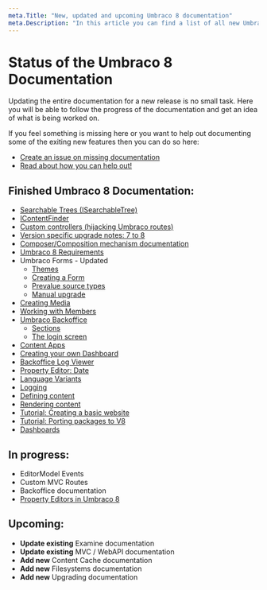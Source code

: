 ```yaml
---
meta.Title: "New, updated and upcoming Umbraco 8 documentation"
meta.Description: "In this article you can find a list of all new Umbraco 8 documentation, as well as see which documentation is currently being worked on."
---
```


# Status of the Umbraco 8 Documentation

Updating the entire documentation for a new release is no small task. Here you will be able to follow the progress of the documentation and get an idea of what is being worked on.

If you feel something is missing here or you want to help out documenting some of the exiting new features then you can do so here:

* [Create an issue on missing documentation](https://github.com/umbraco/UmbracoDocs/issues)
* [Read about how you can help out!](Contribute)

## Finished Umbraco 8 Documentation: 

* [Searchable Trees (ISearchableTree)](Extending/Section-Trees/Searchable-Trees/)
* [IContentFinder](Reference/Routing/Request-Pipeline/IContentFinder)
* [Custom controllers (hijacking Umbraco routes)](Reference/Routing/custom-controllers)
* [Version specific upgrade notes: 7 to 8](Getting-Started/Setup/Upgrading/version-specific.md)
* [Composer/Composition mechanism documentation](Implementation/Composing/)
* [Umbraco 8 Requirements](Getting-Started/Setup/Requirements)
* Umbraco Forms - Updated
    * [Themes](Add-ons/UmbracoForms/Developer/Themes)
    * [Creating a Form](Add-ons/UmbracoForms/Editor/Creating-a-Form)
    * [Prevalue source types](Add-ons/UmbracoForms/Editor/Defining-and-Attaching-Prevaluesources/Prevalue-source-types)
    * [Manual upgrade](Add-ons/UmbracoForms/Installation/ManualUpgrade.md)
* [Creating Media](Getting-Started/Data/Creating-Media)
* [Working with Members](Getting-Started/Data/Members)
* [Umbraco Backoffice](Getting-Started/Backoffice)
    * [Sections](Getting-Started/Backoffice/Sections)
    * [The login screen](Getting-Started/Backoffice/Login)
* [Content Apps](Extending/Content-Apps)
* [Creating your own Dashboard](Extending/Dashboards)
* [Backoffice Log Viewer](Getting-Started/Backoffice/LogViewer)
* [Property Editor: Date](Getting-Started/Backoffice/Property-Editors/Built-in-Property-Editors/Date)
* [Language Variants](Getting-Started/Backoffice/Variants)
* [Logging](Getting-Started/Code/Debugging/Logging)
* [Defining content](Getting-Started/Data/Defining-content)
* [Rendering content](Getting-Started/Design/Rendering-Content)
* [Tutorial: Creating a basic website](Tutorials/Creating-Basic-Site)
* [Tutorial: Porting packages to V8](Tutorials/Porting-Packages-V8)
* [Dashboards](Extending/Dashboards)

## In progress: 

* EditorModel Events
* Custom MVC Routes
* Backoffice documentation
* [Property Editors in Umbraco 8](https://github.com/umbraco/UmbracoDocs/issues/1528) 

## Upcoming:

* **Update existing** Examine documentation
* **Update existing** MVC / WebAPI documentation
* **Add new** Content Cache documentation
* **Add new** Filesystems documentation
* **Add new** Upgrading documentation
